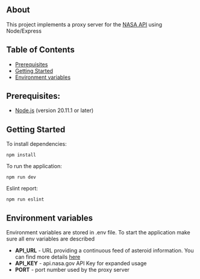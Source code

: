 ## About

This project implements a proxy server for the [NASA API](https://api.nasa.gov) using Node/Express

## Table of Contents
- [Prerequisites](#prerequisites)
- [Getting Started](#getting-started)
- [Environment variables](#environment-variables)

## Prerequisites:

* [Node.js](https://nodejs.org/en/download) (version 20.11.1 or later)

## Getting Started

To install dependencies:
```shell
npm install
```

To run the application:
```shell
npm run dev
```

Eslint report:
```shell
npm run eslint
```

## Environment variables

Environment variables are stored in .env file. To start the application make sure all env variables are described

- **API_URL** - URL providing a continuous feed of asteroid information. You can find more details [here](https://api.nasa.gov/)
- **API_KEY** - api.nasa.gov API Key for expanded usage
- **PORT** - port number used by the proxy server

